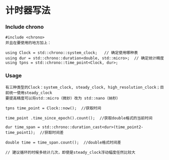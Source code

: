 # 计时器写法

### Include chrono
    #include <chrono>
    并且在要使用的地方加上：
    
    using Clock = std::chrono::system_clock;   // 确定使用哪种表
    using dur = std::chrono::duration<double, std::micro>;  // 确定统计精度
    using tpns = std::chrono::time_point<Clock, dur>;   

### Usage
    有三种类型的Clock：system_clock, steady_clock, high_resolution_clock；目前统一使用steady_clock
    要提高精度可以将std::micro（微妙）改为 std::nano（纳秒）

    tpns time_point = Clock::now();  //获取时间

    time_point .time_since_epoch().count();  //获取double格式的当前时间

    dur time_span = std::chrono::duration_cast<dur>(time_point2-time_point1);  //获取时间差

    double time = time_span.count();  //double格式时间差

    // 建议循环的时候多统计几次，即使是steady_clock浮动幅度任然比较大


